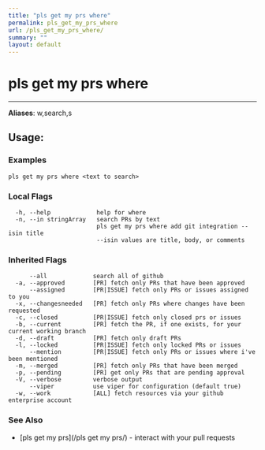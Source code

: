 ```yaml
---
title: "pls get my prs where"
permalink: pls_get_my_prs_where
url: /pls_get_my_prs_where/
summary: ""
layout: default
---
```

# pls get my prs where 

---
**Aliases**: w,search,s

## Usage:

### Examples

```
pls get my prs where <text to search>
```

### Local Flags

```
  -h, --help             help for where
  -n, --in stringArray   search PRs by text
                         pls get my prs where add git integration --isin title
                         --isin values are title, body, or comments
```

### Inherited Flags

```
      --all             search all of github
  -a, --approved        [PR] fetch only PRs that have been approved
      --assigned        [PR|ISSUE] fetch only PRs or issues assigned to you
  -x, --changesneeded   [PR] fetch only PRs where changes have been requested
  -c, --closed          [PR|ISSUE] fetch only closed prs or issues
  -b, --current         [PR] fetch the PR, if one exists, for your current working branch
  -d, --draft           [PR] fetch only draft PRs
  -l, --locked          [PR|ISSUE] fetch only locked PRs or issues
      --mention         [PR|ISSUE] fetch only PRs or issues where i've been mentioned
  -m, --merged          [PR] fetch only PRs that have been merged
  -p, --pending         [PR] get only PRs that are pending approval
  -V, --verbose         verbose output
      --viper           use viper for configuration (default true)
  -w, --work            [ALL] fetch resources via your github enterprise account
```
### See Also

* [pls get my prs](/pls get my prs/)	 - interact with your pull requests
